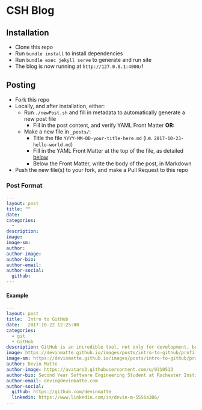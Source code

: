 # CSH Blog

## Installation
* Clone this repo
* Run `bundle install` to install dependencies
* Run `bundle exec jekyll serve` to generate and run site
* The blog is now running at `http://127.0.0.1:4000/`!

## Posting
* Fork this repo
* Locally, and after installation, either:
  * Run `./newPost.sh` and fill in metadata to automatically generate a new post file
    * Fill in the post content, and verify YAML Front Matter **OR:**
  * Make a new file in `_posts/`:
    * Title the file `YYYY-MM-DD-your-title-here.md` (i.e. `2017-10-23-hello-world.md`)
    * Fill in the YAML Front Matter at the top of the file, as detailed [below](#post-format)
    * Below the Front Matter, write the body of the post, in Markdown
* Push the new file(s) to your fork, and make a Pull Request to this repo

### Post Format
```yaml
---
layout: post
title: ""
date: 
categories:
  - 
description: 
image: 
image-sm:
author: 
author-image: 
author-bio: 
author-email: 
author-social:
  github: 
---
```
    
#### Example
```yaml
---
layout: post
title:  Intro to GitHub
date:   2017-10-22 12:25:00
categories: 
  - git
  - GitHub
description: GitHub is an incredible tool, not only for development, but for learning
image: https://devinmatte.github.io/images/posts/intro-to-github/profile.png
image-sm: https://devinmatte.github.io/images/posts/intro-to-github/profile.png
author: Devin Matte
author-image: https://avatars3.githubusercontent.com/u/9310513
author-bio: Second Year Software Engineering Student at Rochester Institute of Technology
author-email: devin@devinmatte.com
author-social:
  github: https://github.com/devinmatte
  linkedin: https://www.linkedin.com/in/devin-m-5556a386/
---
```
